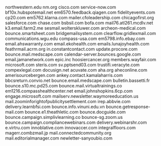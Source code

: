 northwestern.edu
nm.org
cisco.com
service-now.com
bf10x.hubspotemail.net
em6570.feedback.qiagen.com
fidelityevents.com
cp20.com
em5762.klarna.com
mailer.cfoleadership.com
chicagofirst.org
salesforce.com
chase.com
bsbsil.com
bofa.com
mail76.atl261.mcdlv.net
k3.email.farm2.me
sesmail.wolterskluwer.com
archeon-medical.com
bounce.smartsheet.com
bridgemailsystem.com
clearflow.gridlexmail.com
communications.wgu.edu
compass-usa.com
em5798.info.ebay.com
email.ahswarranty.com
email.ekohealth.com
emails.lunajoyhealth.com
feathrmail.acrm.org
in.constantcontact.com
update.procore.com
bounce.mail.medscape.com
calendar-server.bounces.google.com
email.jamanetwork.com
epic.inc
hoosiercancer.org
members.wayfair.com
microsoft.com
steris.com
sv.pptsend03.com
trustifi.veracyte.com
compexlegal.com
docusign.net
acuvate.com
aha.org
aheconline.com
amerisourcebergen.com
ankey.contact.kamalaharris.com
bbcsreturn.convio.net
bounce.email.medscape.com
bulletin.bassetti.fr
bounce.s10.mc.pd25.com
bounce.mail.virtualtrainings.co
em1216.compasshealthcenter.net
email.johnshopkins.6cp.com
engage.microsoft.com
mailserv.newsletter.waymoreeducation.us
mail.zoominforightofpublicitysettlement.com
irep.abbvie.com
delivery.learnbfsi.com
bounce.info.vinuni.edu.vn
bounce.getresponse-mail.com
bounce.e1.theathletic.com
bounce.docguide.com
bounce.campaign.simplivlearning.co
bounce-sg.zoom.us
bounce.campaign.compliancewebinars.com
delivery.webinarshr.com
e.virtru.com
innoblative.com
innovaccer.com
integralfloors.com
magerr.combzmail.jp
mail.connectedcommunity.org
mail.editorialmanager.com
newletter-sanyoubio.com





